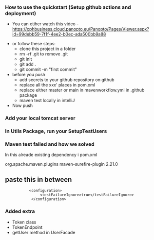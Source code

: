   ### How to use the quickstart (Setup github actions and deployment)
* You can etiher watch this video - https://cphbusiness.cloud.panopto.eu/Panopto/Pages/Viewer.aspx?id=99debb59-7f1f-4ee2-b0ec-ada500bb9a88
- or follow these steps: 
  - clone this project in a folder
  - rm -rf .git to remove .git
  - git init
  - git add .
  - git commit -m "first commit"
- before you push
  - add secrets to your github repository on github
  - replace all the xxx' places in pom.xml 
  - replace either master or main in mavenworkflow.yml in .github package
  - maven test locally in intelliJ
- Now push 

### Add your local tomcat server
### In Utils Package, run your SetupTestUsers


### Maven test failed and how we solved

In this alreade existing dependency i pom.xml

<groupId>org.apache.maven.plugins</groupId>
   <artifactId>maven-surefire-plugin</artifactId>
   <version>2.21.0</version> 

paste this in between
- 
               <configuration>
                    <testFailureIgnore>true</testFailureIgnore>
                </configuration>


### Added extra
- Token class
- TokenEndpoint
- getUser method in UserFacade